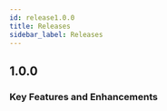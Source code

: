 ```yaml
---
id: release1.0.0
title: Releases
sidebar_label: Releases
---
```


## 1.0.0

### Key Features and Enhancements

